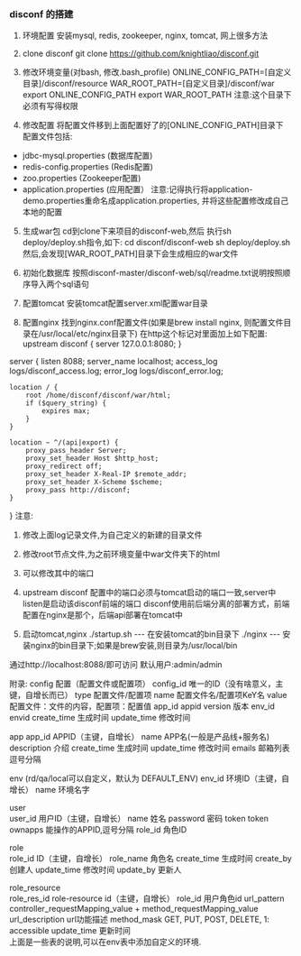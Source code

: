### disconf 的搭建
1. 环境配置
安装mysql, redis, zookeeper, nginx, tomcat, 网上很多方法

2. clone disconf
git clone https://github.com/knightliao/disconf.git

3. 修改环境变量(对bash, 修改.bash_profile)
ONLINE_CONFIG_PATH=[自定义目录]/disconf/resource
WAR_ROOT_PATH=[自定义目录]/disconf/war
export ONLINE_CONFIG_PATH
export WAR_ROOT_PATH
注意:这个目录下必须有写得权限

4. 修改配置
将配置文件移到上面配置好了的[ONLINE_CONFIG_PATH]目录下
配置文件包括:
- jdbc-mysql.properties (数据库配置)
- redis-config.properties (Redis配置)
- zoo.properties (Zookeeper配置)
- application.properties (应用配置）
注意:记得执行将application-demo.properties重命名成application.properties, 并将这些配置修改成自己本地的配置

5. 生成war包
cd到clone下来项目的disconf-web,然后
执行sh deploy/deploy.sh指令,如下:
cd disconf/disconf-web
sh deploy/deploy.sh
然后,会发现[WAR_ROOT_PATH]目录下会生成相应的war文件

6. 初始化数据库
按照disconf-master/disconf-web/sql/readme.txt说明按照顺序导入两个sql语句

7. 配置tomcat
安装tomcat配置server.xml配置war目录
<Context path="" docBase="WAR_ROOT_PATH目录"></Context>

8. 配置nginx
找到nginx.conf配置文件(如果是brew install nginx, 则配置文件目录在/usr/local/etc/nginx目录下)
在http这个标记对里面加上如下配置:
upstream disconf {
    server 127.0.0.1:8080;
}  
  
server {
    listen   8088;
    server_name localhost;
    access_log logs/disconf_access.log;
    error_log logs/disconf_error.log;
  
    location / {  
        root /home/disconf/disconf/war/html;  
        if ($query_string) {  
            expires max;  
        }  
    }  
  
    location ~ ^/(api|export) {  
        proxy_pass_header Server;  
        proxy_set_header Host $http_host;  
        proxy_redirect off;  
        proxy_set_header X-Real-IP $remote_addr;  
        proxy_set_header X-Scheme $scheme;  
        proxy_pass http://disconf;  
    }  
} 
注意:
1. 修改上面log记录文件,为自己定义的新建的目录文件
2. 修改root节点文件,为之前环境变量中war文件夹下的html
3. 可以修改其中的端口
4. upstream disconf 配置中的端口必须与tomcat启动的端口一致,server中listen是启动该disconf前端的端口
disconf使用前后端分离的部署方式，前端配置在nginx是那个，后端api部署在tomcat中

9. 启动tomcat,nginx
./startup.sh --- 在安装tomcat的bin目录下
./nginx ---  安装nginx的bin目录下;如果是brew安装,则目录为/usr/local/bin

通过http://localhost:8088/即可访问  默认用户:admin/admin

附录:
config      配置（配置文件或配置项）
    config_id       唯一的ID（没有啥意义，主键，自增长而已）
    type            配置文件/配置项
    name            配置文件名/配置项KeY名
    value           配置文件：文件的内容，配置项：配置值
    app_id          appid
    version         版本
    env_id          envid
    create_time     生成时间
    update_time     修改时间

app
    app_id          APPID（主键，自增长）
    name            APP名(一般是产品线+服务名)
    description     介绍
    create_time     生成时间
    update_time     修改时间
    emails          邮箱列表逗号分隔

env  (rd/qa/local可以自定义，默认为 DEFAULT_ENV)
    env_id          环境ID（主键，自增长）
    name            环境名字

user  
    user_id         用户ID（主键，自增长）
    name            姓名
    password        密码
    token           token
    ownapps         能操作的APPID,逗号分隔
    role_id         角色ID

role  
    role_id         ID（主键，自增长）
    role_name       角色名
    create_time     生成时间
    create_by       创建人
    update_time     修改时间
    update_by       更新人

role_resource  
    role_res_id     role-resource id（主键，自增长）
    role_id         用户角色id
    url_pattern     controller_requestMapping_value + method_requestMapping_value
    url_description url功能描述
    method_mask     GET, PUT, POST, DELETE, 1: accessible
    update_time     更新时间            
上面是一些表的说明,可以在env表中添加自定义的环境.
